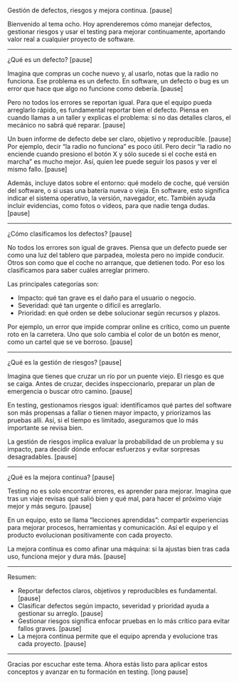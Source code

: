 Gestión de defectos, riesgos y mejora continua. [pause]

Bienvenido al tema ocho. Hoy aprenderemos cómo manejar defectos, gestionar riesgos y usar el testing para mejorar continuamente, aportando valor real a cualquier proyecto de software.

---

¿Qué es un defecto? [pause]

Imagina que compras un coche nuevo y, al usarlo, notas que la radio no funciona. Ese problema es un defecto. En software, un defecto o bug es un error que hace que algo no funcione como debería. [pause]

Pero no todos los errores se reportan igual. Para que el equipo pueda arreglarlo rápido, es fundamental reportar bien el defecto. Piensa en cuando llamas a un taller y explicas el problema: si no das detalles claros, el mecánico no sabrá qué reparar. [pause]

Un buen informe de defecto debe ser claro, objetivo y reproducible. [pause] Por ejemplo, decir “la radio no funciona” es poco útil. Pero decir “la radio no enciende cuando presiono el botón X y sólo sucede si el coche está en marcha” es mucho mejor. Así, quien lee puede seguir los pasos y ver el mismo fallo. [pause]

Además, incluye datos sobre el entorno: qué modelo de coche, qué versión del software, o si usas una batería nueva o vieja. En software, esto significa indicar el sistema operativo, la versión, navegador, etc. También ayuda incluir evidencias, como fotos o videos, para que nadie tenga dudas. [pause]

---

¿Cómo clasificamos los defectos? [pause]

No todos los errores son igual de graves. Piensa que un defecto puede ser como una luz del tablero que parpadea, molesta pero no impide conducir. Otros son como que el coche no arranque, que detienen todo. Por eso los clasificamos para saber cuáles arreglar primero.

Las principales categorías son:

- Impacto: qué tan grave es el daño para el usuario o negocio.  
- Severidad: qué tan urgente o difícil es arreglarlo.  
- Prioridad: en qué orden se debe solucionar según recursos y plazos.

Por ejemplo, un error que impide comprar online es crítico, como un puente roto en la carretera. Uno que solo cambia el color de un botón es menor, como un cartel que se ve borroso. [pause]

---

¿Qué es la gestión de riesgos? [pause]

Imagina que tienes que cruzar un río por un puente viejo. El riesgo es que se caiga. Antes de cruzar, decides inspeccionarlo, preparar un plan de emergencia o buscar otro camino. [pause]

En testing, gestionamos riesgos igual: identificamos qué partes del software son más propensas a fallar o tienen mayor impacto, y priorizamos las pruebas allí. Así, si el tiempo es limitado, aseguramos que lo más importante se revisa bien.

La gestión de riesgos implica evaluar la probabilidad de un problema y su impacto, para decidir dónde enfocar esfuerzos y evitar sorpresas desagradables. [pause]

---

¿Qué es la mejora continua? [pause]

Testing no es solo encontrar errores, es aprender para mejorar. Imagina que tras un viaje revisas qué salió bien y qué mal, para hacer el próximo viaje mejor y más seguro. [pause]

En un equipo, esto se llama “lecciones aprendidas”: compartir experiencias para mejorar procesos, herramientas y comunicación. Así el equipo y el producto evolucionan positivamente con cada proyecto.

La mejora continua es como afinar una máquina: si la ajustas bien tras cada uso, funciona mejor y dura más. [pause]

---

Resumen:

- Reportar defectos claros, objetivos y reproducibles es fundamental. [pause]  
- Clasificar defectos según impacto, severidad y prioridad ayuda a gestionar su arreglo. [pause]  
- Gestionar riesgos significa enfocar pruebas en lo más crítico para evitar fallos graves. [pause]  
- La mejora continua permite que el equipo aprenda y evolucione tras cada proyecto. [pause]

---

Gracias por escuchar este tema. Ahora estás listo para aplicar estos conceptos y avanzar en tu formación en testing. [long pause]
